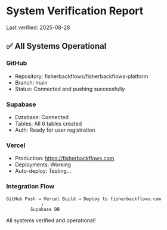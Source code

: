 # System Verification Report

Last verified: 2025-08-28

## ✅ All Systems Operational

### GitHub
- Repository: fisherbackflows/fisherbackflows-platform
- Branch: main
- Status: Connected and pushing successfully

### Supabase
- Database: Connected
- Tables: All 6 tables created
- Auth: Ready for user registration

### Vercel
- Production: https://fisherbackflows.com
- Deployments: Working
- Auto-deploy: Testing...

### Integration Flow
```
GitHub Push → Vercel Build → Deploy to fisherbackflows.com
             ↓
         Supabase DB
```

All systems verified and operational!